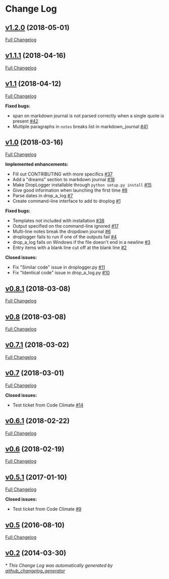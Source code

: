 # Change Log

## [v1.2.0](https://github.com/goodevilgenius/droplogger/tree/v1.2.0) (2018-05-01)
[Full Changelog](https://github.com/goodevilgenius/droplogger/compare/v1.1.1...v1.2.0)

## [v1.1.1](https://github.com/goodevilgenius/droplogger/tree/v1.1.1) (2018-04-16)
[Full Changelog](https://github.com/goodevilgenius/droplogger/compare/v1.1...v1.1.1)

## [v1.1](https://github.com/goodevilgenius/droplogger/tree/v1.1) (2018-04-12)
[Full Changelog](https://github.com/goodevilgenius/droplogger/compare/v1.0...v1.1)

**Fixed bugs:**

- span on markdown journal is not parsed correctly when a single quote is present [\#42](https://github.com/goodevilgenius/droplogger/issues/42)
- Multiple paragraphs in `notes` breaks list in markdown\_journal [\#41](https://github.com/goodevilgenius/droplogger/issues/41)

## [v1.0](https://github.com/goodevilgenius/droplogger/tree/v1.0) (2018-03-16)
[Full Changelog](https://github.com/goodevilgenius/droplogger/compare/v0.8.1...v1.0)

**Implemented enhancements:**

- Fill out CONTRIBUTING with more specifics [\#37](https://github.com/goodevilgenius/droplogger/issues/37)
- Add a "dreams" section to markdown journal [\#18](https://github.com/goodevilgenius/droplogger/issues/18)
- Make DropLogger installable through `python setup.py install` [\#15](https://github.com/goodevilgenius/droplogger/issues/15)
- Give good information when launching the first time [\#8](https://github.com/goodevilgenius/droplogger/issues/8)
- Parse dates in drop\_a\_log [\#7](https://github.com/goodevilgenius/droplogger/issues/7)
- Create command-line interface to add to droplog [\#1](https://github.com/goodevilgenius/droplogger/issues/1)

**Fixed bugs:**

- Templates not included with installation [\#38](https://github.com/goodevilgenius/droplogger/issues/38)
- Output specified on the command-line ignored [\#17](https://github.com/goodevilgenius/droplogger/issues/17)
- Multi-line notes break the dropdown journal [\#6](https://github.com/goodevilgenius/droplogger/issues/6)
- droplogger fails to run if one of the outputs fail [\#4](https://github.com/goodevilgenius/droplogger/issues/4)
- drop\_a\_log fails on Windows if the file doesn't end in a newline [\#3](https://github.com/goodevilgenius/droplogger/issues/3)
- Entry items with a blank line cut off at the blank line [\#2](https://github.com/goodevilgenius/droplogger/issues/2)

**Closed issues:**

- Fix "Similar code" issue in droplogger.py [\#11](https://github.com/goodevilgenius/droplogger/issues/11)
- Fix "Identical code" issue in drop\_a\_log.py [\#10](https://github.com/goodevilgenius/droplogger/issues/10)

## [v0.8.1](https://github.com/goodevilgenius/droplogger/tree/v0.8.1) (2018-03-08)
[Full Changelog](https://github.com/goodevilgenius/droplogger/compare/v0.8...v0.8.1)

## [v0.8](https://github.com/goodevilgenius/droplogger/tree/v0.8) (2018-03-08)
[Full Changelog](https://github.com/goodevilgenius/droplogger/compare/v0.7.1...v0.8)

## [v0.7.1](https://github.com/goodevilgenius/droplogger/tree/v0.7.1) (2018-03-02)
[Full Changelog](https://github.com/goodevilgenius/droplogger/compare/v0.7...v0.7.1)

## [v0.7](https://github.com/goodevilgenius/droplogger/tree/v0.7) (2018-03-01)
[Full Changelog](https://github.com/goodevilgenius/droplogger/compare/v0.6.1...v0.7)

**Closed issues:**

- Test ticket from Code Climate [\#14](https://github.com/goodevilgenius/droplogger/issues/14)

## [v0.6.1](https://github.com/goodevilgenius/droplogger/tree/v0.6.1) (2018-02-22)
[Full Changelog](https://github.com/goodevilgenius/droplogger/compare/v0.6...v0.6.1)

## [v0.6](https://github.com/goodevilgenius/droplogger/tree/v0.6) (2018-02-19)
[Full Changelog](https://github.com/goodevilgenius/droplogger/compare/v0.5.1...v0.6)

## [v0.5.1](https://github.com/goodevilgenius/droplogger/tree/v0.5.1) (2017-01-10)
[Full Changelog](https://github.com/goodevilgenius/droplogger/compare/v0.5...v0.5.1)

**Closed issues:**

- Test ticket from Code Climate [\#9](https://github.com/goodevilgenius/droplogger/issues/9)

## [v0.5](https://github.com/goodevilgenius/droplogger/tree/v0.5) (2016-08-10)
[Full Changelog](https://github.com/goodevilgenius/droplogger/compare/v0.2...v0.5)

## [v0.2](https://github.com/goodevilgenius/droplogger/tree/v0.2) (2014-03-30)


\* *This Change Log was automatically generated by [github_changelog_generator](https://github.com/skywinder/Github-Changelog-Generator)*